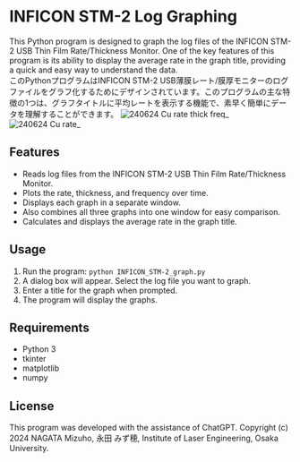 # INFICON STM-2 Log Graphing

This Python program is designed to graph the log files of the INFICON STM-2 USB Thin Film Rate/Thickness Monitor. One of the key features of this program is its ability to display the average rate in the graph title, providing a quick and easy way to understand the data.  
このPythonプログラムはINFICON STM-2 USB薄膜レート/膜厚モニターのログファイルをグラフ化するためにデザインされています。このプログラムの主な特徴の1つは、グラフタイトルに平均レートを表示する機能で、素早く簡単にデータを理解することができます。
![240624 Cu rate thick freq_](https://github.com/Mizuho-NAGATA/INFICON_STM-2_graph/assets/139824384/7514e6f2-7d17-48c8-8f14-cca761639884)
![240624 Cu rate_](https://github.com/Mizuho-NAGATA/INFICON_STM-2_graph/assets/139824384/24cf5922-6362-4954-b1f5-521b89c14790)
## Features

- Reads log files from the INFICON STM-2 USB Thin Film Rate/Thickness Monitor.
- Plots the rate, thickness, and frequency over time.
- Displays each graph in a separate window.
- Also combines all three graphs into one window for easy comparison.
- Calculates and displays the average rate in the graph title.

## Usage

1. Run the program: `python INFICON_STM-2_graph.py`
2. A dialog box will appear. Select the log file you want to graph.
3. Enter a title for the graph when prompted.
4. The program will display the graphs.

## Requirements

- Python 3
- tkinter
- matplotlib
- numpy

## License

This program was developed with the assistance of ChatGPT. Copyright (c) 2024 NAGATA Mizuho, 永田 みず穂, Institute of Laser Engineering, Osaka University.

